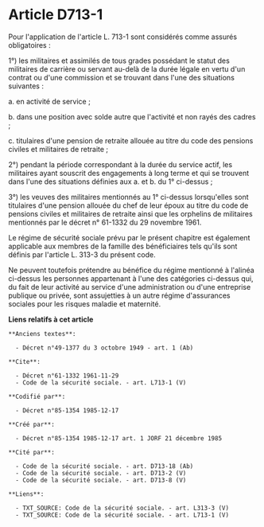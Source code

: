 # Article D713-1

Pour l'application de l'article L. 713-1 sont considérés comme assurés obligatoires : 

1°) les militaires et assimilés de tous grades possédant le statut des militaires de carrière ou servant au-delà de la durée
légale en vertu d'un contrat ou d'une commission et se trouvant dans l'une des situations suivantes : 

a. en activité de service ; 

b. dans une position avec solde autre que l'activité et non rayés des cadres ; 

c. titulaires d'une pension de retraite allouée au titre du code des pensions civiles et militaires de retraite ; 

2°) pendant la période correspondant à la durée du service actif, les militaires ayant souscrit des engagements à long terme
et qui se trouvent dans l'une des situations définies aux a. et b. du 1° ci-dessus ;

3°) les veuves des militaires mentionnés au 1° ci-dessus lorsqu'elles sont titulaires d'une pension allouée du chef de leur
époux au titre du code de pensions civiles et militaires de retraite ainsi que les orphelins de militaires mentionnés par le
décret n° 61-1332 du 29 novembre 1961. 

Le régime de sécurité sociale prévu par le présent chapitre est également applicable aux membres de la famille des
bénéficiaires tels qu'ils sont définis par l'article L. 313-3 du présent code. 

Ne peuvent toutefois prétendre au bénéfice du régime mentionné à l'alinéa ci-dessus les personnes appartenant à l'une des
catégories ci-dessus qui, du fait de leur activité au service d'une administration ou d'une entreprise publique ou privée,
sont assujetties à un autre régime d'assurances sociales pour les risques maladie et maternité.

**Liens relatifs à cet article**

	**Anciens textes**:

	  - Décret n°49-1377 du 3 octobre 1949 - art. 1 (Ab)

	**Cite**:

	  - Décret n°61-1332 1961-11-29
	  - Code de la sécurité sociale. - art. L713-1 (V)

	**Codifié par**:

	  - Décret n°85-1354 1985-12-17

	**Créé par**:

	  - Décret n°85-1354 1985-12-17 art. 1 JORF 21 décembre 1985

	**Cité par**:

	  - Code de la sécurité sociale. - art. D713-18 (Ab)
	  - Code de la sécurité sociale. - art. D713-2 (V)
	  - Code de la sécurité sociale. - art. D713-8 (V)

	**Liens**:

	  - TXT_SOURCE: Code de la sécurité sociale. - art. L313-3 (V)
	  - TXT_SOURCE: Code de la sécurité sociale. - art. L713-1 (V)
